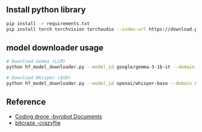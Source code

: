 ## Install python library
```bash
pip install -r requirements.txt
pip install torch torchvision torchaudio --index-url https://download.pytorch.org/whl/cu118
```

## model downloader usage

```bash
# Download Gemma (LLM)
python hf_model_downloader.py --model_id google/gemma-3-1b-it --domain causal_lm

# Download Whisper (ASR)
python hf_model_downloader.py --model_id openai/whisper-base --domain speech_recognition

```

## Reference
- [Coding drone -byrobot Documents](https://dev.byrobot.co.kr/documents/kr/products/coding_drone/library/python/coding_drone/01_intro)
- [bitcraze -crazyflie](https://www.bitcraze.io/)